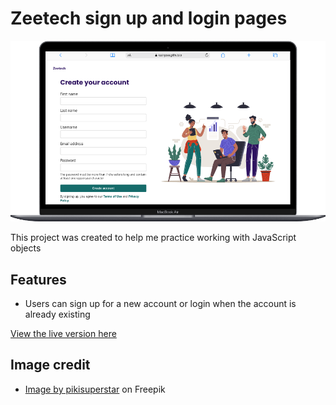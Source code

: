 # Zeetech sign up and login pages

![webpage preview](./images/preview.png)

This project was created to help me practice working with JavaScript objects

## Features

- Users can sign up for a new account or login when the account is already existing

[View the live version here](https://kushyzee.github.io/zee-login/)

## Image credit

- [Image by pikisuperstar](https://www.freepik.com/free-vector/flat-hand-drawn-people-working-same-room_12201366.htm#query=people%20illustration&position=9&from_view=keyword&track=ais&uuid=b0a4bb6e-e1fa-47ce-94f9-499a09465f7e) on Freepik
